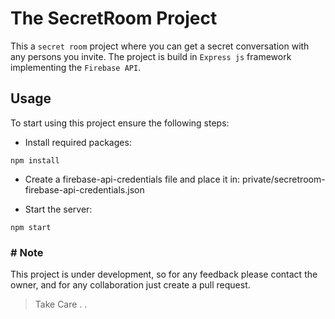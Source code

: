 # The SecretRoom Project

This a `secret room` project where you can get a secret conversation with any persons you invite.
The project is build in `Express js` framework implementing the `Firebase API`.

## Usage
To start using this project ensure the following steps:

- Install required packages:
```
npm install
```

- Create a firebase-api-credentials file and place it in: private/secretroom-firebase-api-credentials.json

- Start the server:
```
npm start
```

### # Note

This project is under development, so for any feedback please contact the owner, and for any collaboration just create a pull request.

> Take Care . .
